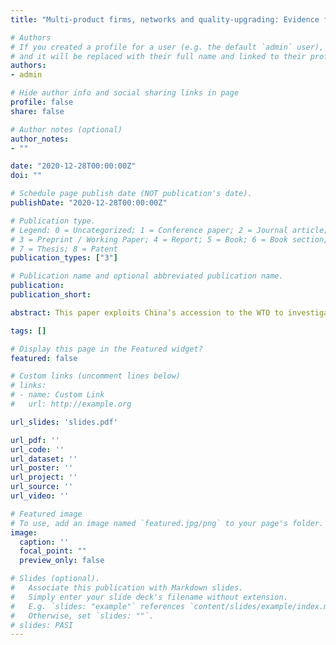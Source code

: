 ```yaml
---
title: "Multi-product firms, networks and quality-upgrading: Evidence from China in India"

# Authors
# If you created a profile for a user (e.g. the default `admin` user), write the username (folder name) here 
# and it will be replaced with their full name and linked to their profile.
authors:
- admin

# Hide author info and social sharing links in page
profile: false
share: false

# Author notes (optional)
author_notes:
- ""

date: "2020-12-28T00:00:00Z"
doi: ""

# Schedule page publish date (NOT publication's date).
publishDate: "2020-12-28T00:00:00Z"

# Publication type.
# Legend: 0 = Uncategorized; 1 = Conference paper; 2 = Journal article;
# 3 = Preprint / Working Paper; 4 = Report; 5 = Book; 6 = Book section;
# 7 = Thesis; 8 = Patent
publication_types: ["3"]

# Publication name and optional abbreviated publication name.
publication: 
publication_short: 

abstract: This paper exploits China’s accession to the WTO to investigate the propagation of a supply shock across the Indian production network. Consistent with a model of multi-product manufacturers gaining access to higher-quality components, a fall in input tariffs raises revenue, quality and prices whilst lowering quality-adjusted prices and the probability of product exit. Upgrading persists for at least ten years; at the peak in 2010, products with a 10% higher pre-accession input tariff, and hence a larger post-accession fall in tariffs, have 5.3% higher quality. Broader input-output linkages then amplify this effect by up to 75%, with the first two links down the supply chain most significant. In contrast to existing literature focused on negative demand effects of the ‘China shock’, these results highlight a potential beneficial impact in developing countries, namely supply-driven quality upgrading.

tags: []

# Display this page in the Featured widget?
featured: false

# Custom links (uncomment lines below)
# links:
# - name: Custom Link
#   url: http://example.org

url_slides: 'slides.pdf'

url_pdf: ''
url_code: ''
url_dataset: ''
url_poster: ''
url_project: ''
url_source: ''
url_video: ''

# Featured image
# To use, add an image named `featured.jpg/png` to your page's folder. 
image:
  caption: ''
  focal_point: ""
  preview_only: false

# Slides (optional).
#   Associate this publication with Markdown slides.
#   Simply enter your slide deck's filename without extension.
#   E.g. `slides: "example"` references `content/slides/example/index.md`.
#   Otherwise, set `slides: ""`.
# slides: PASI
---
```

